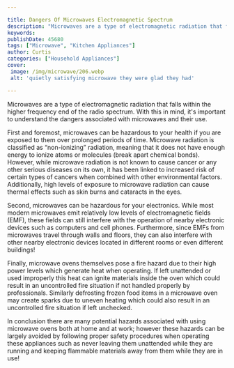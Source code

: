 ```yaml
---

title: Dangers Of Microwaves Electromagnetic Spectrum
description: "Microwaves are a type of electromagnetic radiation that falls within the higher frequency end of the radio spectrum. With this in ...check it out to learn"
keywords: 
publishDate: 45680
tags: ["Microwave", "Kitchen Appliances"]
author: Curtis
categories: ["Household Appliances"]
cover: 
 image: /img/microwave/206.webp
 alt: 'quietly satisfying microwave they were glad they had'

---
```


Microwaves are a type of electromagnetic radiation that falls within the higher frequency end of the radio spectrum. With this in mind, it's important to understand the dangers associated with microwaves and their use.

First and foremost, microwaves can be hazardous to your health if you are exposed to them over prolonged periods of time. Microwave radiation is classified as “non-ionizing” radiation, meaning that it does not have enough energy to ionize atoms or molecules (break apart chemical bonds). However, while microwave radiation is not known to cause cancer or any other serious diseases on its own, it has been linked to increased risk of certain types of cancers when combined with other environmental factors. Additionally, high levels of exposure to microwave radiation can cause thermal effects such as skin burns and cataracts in the eyes.

Second, microwaves can be hazardous for your electronics. While most modern microwaves emit relatively low levels of electromagnetic fields (EMF), these fields can still interfere with the operation of nearby electronic devices such as computers and cell phones. Furthermore, since EMFs from microwaves travel through walls and floors, they can also interfere with other nearby electronic devices located in different rooms or even different buildings! 

Finally, microwave ovens themselves pose a fire hazard due to their high power levels which generate heat when operating. If left unattended or used improperly this heat can ignite materials inside the oven which could result in an uncontrolled fire situation if not handled properly by professionals. Similarly defrosting frozen food items in a microwave oven may create sparks due to uneven heating which could also result in an uncontrolled fire situation if left unchecked. 
 
In conclusion there are many potential hazards associated with using microwave ovens both at home and at work; however these hazards can be largely avoided by following proper safety procedures when operating these appliances such as never leaving them unattended while they are running and keeping flammable materials away from them while they are in use!
